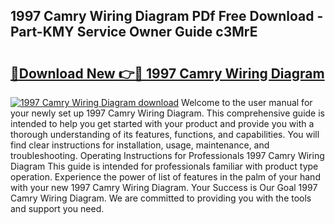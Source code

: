 ## 1997 Camry Wiring Diagram PDf Free Download - Part-KMY Service Owner Guide c3MrE

# <h2><a href="http://dfqb7j.blite.top/?on=1997+Camry+Wiring+Diagram">🔗Download New 👉🔴 1997 Camry Wiring Diagram</a></h2>

[![1997 Camry Wiring Diagram download](https://i.imgur.com/lujVjoI.png)](http://dfqb7j.blite.top/?on=1997+Camry+Wiring+Diagram)
Welcome to the user manual for your newly set up 1997 Camry Wiring Diagram. This comprehensive guide is intended to help you get started with your product and provide you with a thorough understanding of its features, functions, and capabilities. You will find clear instructions for installation, usage, maintenance, and troubleshooting. Operating Instructions for Professionals 1997 Camry Wiring Diagram This guide is intended for professionals familiar with product type operation. Experience the power of list of features in the palm of your hand with your new 1997 Camry Wiring Diagram. Your Success is Our Goal 1997 Camry Wiring Diagram. We are committed to providing you with the tools and support you need.
